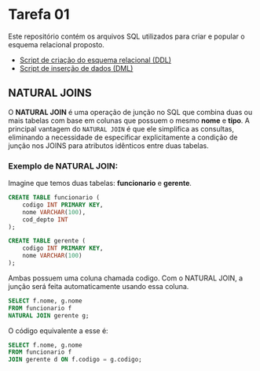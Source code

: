 # Tarefa 01

Este repositório contém os arquivos SQL utilizados para criar e popular o esquema relacional proposto.

- [Script de criação do esquema relacional (DDL)](tarefa01-create.sql)
- [Script de inserção de dados (DML)](tarefa01-inserts.sql)

## NATURAL JOINS

O **NATURAL JOIN** é uma operação de junção no SQL que combina duas ou mais tabelas com base em colunas que possuem o mesmo **nome** e **tipo**. A principal vantagem do `NATURAL JOIN` é que ele simplifica as consultas, eliminando a necessidade de especificar explicitamente a condição de junção nos JOINS para atributos idênticos entre duas tabelas.

### Exemplo de **NATURAL JOIN**:

Imagine que temos duas tabelas: **funcionario** e **gerente**.

```sql
CREATE TABLE funcionario (
    codigo INT PRIMARY KEY,
    nome VARCHAR(100),
    cod_depto INT
);

CREATE TABLE gerente (
    codigo INT PRIMARY KEY,
    nome VARCHAR(100)
);
```
Ambas possuem uma coluna chamada codigo. Com o NATURAL JOIN, a junção será feita automaticamente usando essa coluna.

```sql
SELECT f.nome, g.nome
FROM funcionario f
NATURAL JOIN gerente g;
```
O código equivalente a esse é:
```sql
SELECT f.nome, g.nome
FROM funcionario f
JOIN gerente d ON f.codigo = g.codigo;
```
